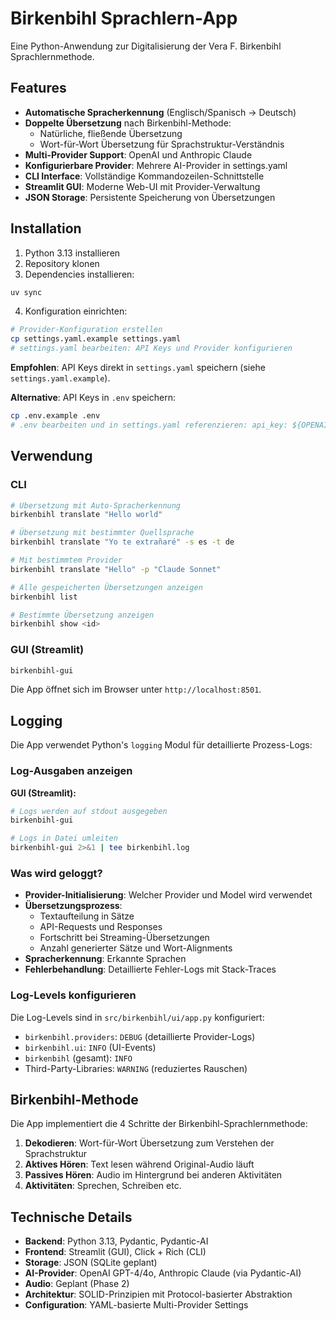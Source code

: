 # Birkenbihl Sprachlern-App

Eine Python-Anwendung zur Digitalisierung der Vera F. Birkenbihl Sprachlernmethode.

## Features

- **Automatische Spracherkennung** (Englisch/Spanisch → Deutsch)
- **Doppelte Übersetzung** nach Birkenbihl-Methode:
  - Natürliche, fließende Übersetzung
  - Wort-für-Wort Übersetzung für Sprachstruktur-Verständnis
- **Multi-Provider Support**: OpenAI und Anthropic Claude
- **Konfigurierbare Provider**: Mehrere AI-Provider in settings.yaml
- **CLI Interface**: Vollständige Kommandozeilen-Schnittstelle
- **Streamlit GUI**: Moderne Web-UI mit Provider-Verwaltung
- **JSON Storage**: Persistente Speicherung von Übersetzungen

## Installation

1. Python 3.13 installieren
2. Repository klonen
3. Dependencies installieren:

```bash
uv sync
```

4. Konfiguration einrichten:

```bash
# Provider-Konfiguration erstellen
cp settings.yaml.example settings.yaml
# settings.yaml bearbeiten: API Keys und Provider konfigurieren
```

**Empfohlen**: API Keys direkt in `settings.yaml` speichern (siehe `settings.yaml.example`).

**Alternative**: API Keys in `.env` speichern:
```bash
cp .env.example .env
# .env bearbeiten und in settings.yaml referenzieren: api_key: ${OPENAI_API_KEY}
```

## Verwendung

### CLI

```bash
# Übersetzung mit Auto-Spracherkennung
birkenbihl translate "Hello world"

# Übersetzung mit bestimmter Quellsprache
birkenbihl translate "Yo te extrañaré" -s es -t de

# Mit bestimmtem Provider
birkenbihl translate "Hello" -p "Claude Sonnet"

# Alle gespeicherten Übersetzungen anzeigen
birkenbihl list

# Bestimmte Übersetzung anzeigen
birkenbihl show <id>
```

### GUI (Streamlit)

```bash
birkenbihl-gui
```

Die App öffnet sich im Browser unter `http://localhost:8501`.

## Logging

Die App verwendet Python's `logging` Modul für detaillierte Prozess-Logs:

### Log-Ausgaben anzeigen

**GUI (Streamlit):**
```bash
# Logs werden auf stdout ausgegeben
birkenbihl-gui

# Logs in Datei umleiten
birkenbihl-gui 2>&1 | tee birkenbihl.log
```

### Was wird geloggt?

- **Provider-Initialisierung**: Welcher Provider und Model wird verwendet
- **Übersetzungsprozess**:
  - Textaufteilung in Sätze
  - API-Requests und Responses
  - Fortschritt bei Streaming-Übersetzungen
  - Anzahl generierter Sätze und Wort-Alignments
- **Spracherkennung**: Erkannte Sprachen
- **Fehlerbehandlung**: Detaillierte Fehler-Logs mit Stack-Traces

### Log-Levels konfigurieren

Die Log-Levels sind in `src/birkenbihl/ui/app.py` konfiguriert:
- `birkenbihl.providers`: `DEBUG` (detaillierte Provider-Logs)
- `birkenbihl.ui`: `INFO` (UI-Events)
- `birkenbihl` (gesamt): `INFO`
- Third-Party-Libraries: `WARNING` (reduziertes Rauschen)

## Birkenbihl-Methode

Die App implementiert die 4 Schritte der Birkenbihl-Sprachlernmethode:

1. **Dekodieren**: Wort-für-Wort Übersetzung zum Verstehen der Sprachstruktur
2. **Aktives Hören**: Text lesen während Original-Audio läuft
3. **Passives Hören**: Audio im Hintergrund bei anderen Aktivitäten
4. **Aktivitäten**: Sprechen, Schreiben etc.

## Technische Details

- **Backend**: Python 3.13, Pydantic, Pydantic-AI
- **Frontend**: Streamlit (GUI), Click + Rich (CLI)
- **Storage**: JSON (SQLite geplant)
- **AI-Provider**: OpenAI GPT-4/4o, Anthropic Claude (via Pydantic-AI)
- **Audio**: Geplant (Phase 2)
- **Architektur**: SOLID-Prinzipien mit Protocol-basierter Abstraktion
- **Configuration**: YAML-basierte Multi-Provider Settings
